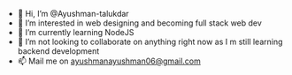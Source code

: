 - 👋 Hi, I’m @Ayushman-talukdar
- 👀 I’m interested in web designing and becoming full stack web dev
- 🌱 I’m currently learning NodeJS
- 💞️ I’m not looking to collaborate on anything right now as I m still learning backend development
- 📫 Mail me on ayushmanayushman06@gmail.com

<!---
Ayushman-talukdar/Ayushman-talukdar is a ✨ special ✨ repository because its `README.md` (this file) appears on your GitHub profile.
You can click the Preview link to take a look at your changes.
--->
